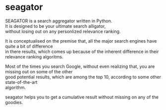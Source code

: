 seagator
========

SEAGATOR is a search aggregator written in Python.  
It is  designed to be your ultimate search alligator,  
without losing out on any personlized relevance ranking.  

It is conceptualised on the premise that, all the major search engines have quite a bit of difference  
in there results, which comes up because of the inherent difference in their relevance ranking algoritms.  

Most of the times you search Google, without even realizing that, you are missing out on some of the other  
good potential results, which are among the top 10, according to some other state-of-the-art  
algorithm.  

seagator helps you to get a cumulative result without missing on any of the goodies.